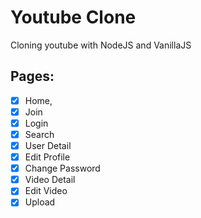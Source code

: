 # Youtube Clone

Cloning youtube with NodeJS and VanillaJS

## Pages:

- [x] Home,
- [x] Join
- [x] Login
- [x] Search
- [x] User Detail
- [x] Edit Profile
- [x] Change Password
- [x] Video Detail
- [x] Edit Video
- [x] Upload